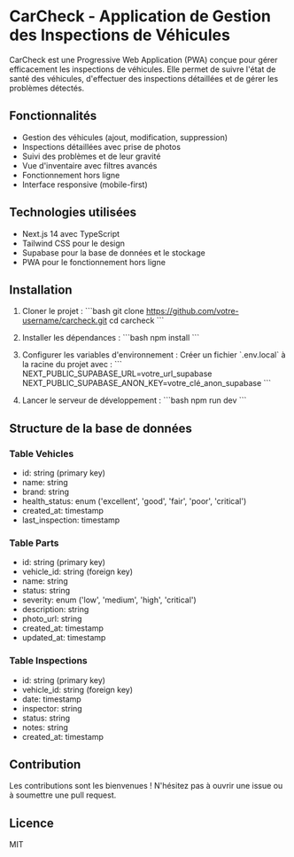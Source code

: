 # CarCheck - Application de Gestion des Inspections de Véhicules

CarCheck est une Progressive Web Application (PWA) conçue pour gérer efficacement les inspections de véhicules. Elle permet de suivre l'état de santé des véhicules, d'effectuer des inspections détaillées et de gérer les problèmes détectés.

## Fonctionnalités

- Gestion des véhicules (ajout, modification, suppression)
- Inspections détaillées avec prise de photos
- Suivi des problèmes et de leur gravité
- Vue d'inventaire avec filtres avancés
- Fonctionnement hors ligne
- Interface responsive (mobile-first)

## Technologies utilisées

- Next.js 14 avec TypeScript
- Tailwind CSS pour le design
- Supabase pour la base de données et le stockage
- PWA pour le fonctionnement hors ligne

## Installation

1. Cloner le projet :
\`\`\`bash
git clone https://github.com/votre-username/carcheck.git
cd carcheck
\`\`\`

2. Installer les dépendances :
\`\`\`bash
npm install
\`\`\`

3. Configurer les variables d'environnement :
Créer un fichier \`.env.local\` à la racine du projet avec :
\`\`\`
NEXT_PUBLIC_SUPABASE_URL=votre_url_supabase
NEXT_PUBLIC_SUPABASE_ANON_KEY=votre_clé_anon_supabase
\`\`\`

4. Lancer le serveur de développement :
\`\`\`bash
npm run dev
\`\`\`

## Structure de la base de données

### Table Vehicles
- id: string (primary key)
- name: string
- brand: string
- health_status: enum ('excellent', 'good', 'fair', 'poor', 'critical')
- created_at: timestamp
- last_inspection: timestamp

### Table Parts
- id: string (primary key)
- vehicle_id: string (foreign key)
- name: string
- status: string
- severity: enum ('low', 'medium', 'high', 'critical')
- description: string
- photo_url: string
- created_at: timestamp
- updated_at: timestamp

### Table Inspections
- id: string (primary key)
- vehicle_id: string (foreign key)
- date: timestamp
- inspector: string
- status: string
- notes: string
- created_at: timestamp

## Contribution

Les contributions sont les bienvenues ! N'hésitez pas à ouvrir une issue ou à soumettre une pull request.

## Licence

MIT
